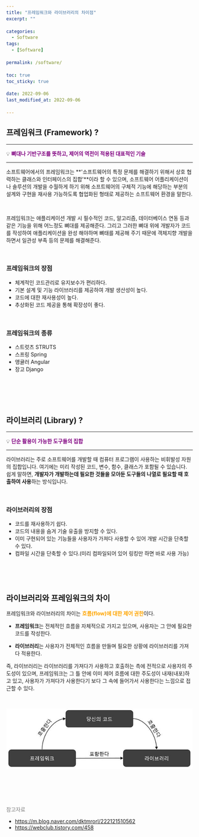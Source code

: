 ```yaml
---
title: "프레임워크와 라이브러리의 차이점"
excerpt: ""

categories:
  - Software
tags:
  - [Software]

permalink: /software/

toc: true
toc_sticky: true
 
date: 2022-09-06
last_modified_at: 2022-09-06

---
```


## 프레임워크 (Framework) ?

---

💡 <span style="color:purple">**뼈대나 기반구조를 뜻하고, 제어의 역전이 적용된 대표적인 기술**</span>

---

소프트웨어에서의 프레임워크는 **'소프트웨어의 특정 문제를 해결하기 위해서 상호 협력하는 클래스와 인터페이스의 집합'**이라 할 수 있으며, 소프트웨어 어플리케이션이나 솔루션의 개발을 수월하게 하기 위해 소프트웨어의 구체적 기능에 해당하는 부분의 설계와 구현을 재사용 가능하도록 협업화된 형태로 제공하는 소프트웨어 환경을 말한다. 

<br>

프레임워크는 애플리케이션 개발 시 필수적인 코드, 알고리즘, 데이터베이스 연동 등과 같은 기능을 위해 어느정도 뼈대를 제공해준다. 그리고 그러한 뼈대 위에 개발자가 코드를 작성하여 애플리케이션을 완성 해야하며 뼈태를 제공해 주기 때문에 객체지향 개발을 하면서 일관성 부족 등의 문제를 해결해준다. 

<br>

### 프레임워크의 장점

- 체계적인 코드관리로 유지보수가 편리하다.
- 기본 설계 및 기능 라이브러리를 제공하여 개발 생산성이 높다.
- 코드에 대한 재사용성이 높다.
- 추상화된 코드 제공을 통해 확장성이 좋다.

<br>

### 프레임워크의 종류

- 스트럿츠 STRUTS
- 스프링 Spring
- 앵귤러 Angular
- 장고 Django



<br>
<br>
<br>
<br>



## 라이브러리 (Library) ?

---

💡 <span style="color:purple">**단순 활용이 가능한 도구들의 집합**</span>

---

라이브러리는 주로 소프트웨어를 개발할 때 컴퓨터 프로그램이 사용하는 비휘발성 자원의 집합입니다. 여기에는 미리 작성된 코드, 변수, 함수, 클래스가 포함될 수 있습니다. 쉽게 말하면, **개발자가 개발하는데 필요한 것들을 모아둔 도구들의 나열로 필요할 때 호출하여 사용**하는 방식입니다.

<br>

### 라이브러리의 장점

- 코드를 재사용하기 쉽다.
- 코드의 내용을 숨겨 기술 유출을 방지할 수 있다.
- 이미 구현되어 있는 기능들을 사용자가 가져다 사용할 수 있어 개발 시간을 단축할 수 있다.
- 컴파일 시간을 단축할 수 있다.(미리 컴파일되어 있어 링킹만 하면 바로 사용 가능)


<br>
<br>
<br>


## 라이브러리와 프레임워크의 차이

프레임워크와 라이브러리의 차이는 <span style="color:orange">**흐름(flow)에 대한 제어 권한**</span>이다. <br>

- **프레임워크**는 전체적인 흐름을 자체적으로 가지고 있으며, 사용자는 그 안에 필요한 코드를 작성한다. <br>

- **라이브러리**는 사용자가 전체적인 흐름을 만들며 필요한 상황에 라이브러리를 가져다 적용한다. <br>


즉, 라이브러리는 라이브러리를 가져다가 사용하고 호출하는 측에 전적으로 사용자의 주도성이 있으며, 프레임워크는 그 틀 안에 이미 제어 흐름에 대한 주도성이 내재(내포)하고 있고, 사용자가 가져다가 사용한다기 보다 그 속에 들어가서 사용한다는 느낌으로 접근할 수 있다.

<br>

![flow](/assets/images/posts_img/software/flow.jpg)


<br>
<br>
<br>
<br>


<span style="color:gray">참고자료</span>

- https://m.blog.naver.com/dktmrorl/222121510562
- https://webclub.tistory.com/458